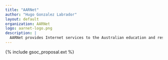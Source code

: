 ```yaml
---
title: "AARNet"
author: "Hugo Gonzalez Labrador"
layout: default
organization: AARNet
logo: aarnet-logo.png
description: |
  AARNet provides Internet services to the Australian education and research communities and their research partners. AARNet built the Internet in Australia.
---
```


{% include gsoc_proposal.ext %}
